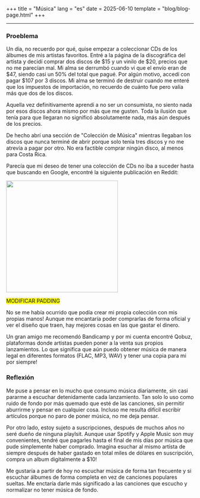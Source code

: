 +++
title = "Música"
lang = "es"
date = 2025-06-10
template = "blog/blog-page.html"
+++

<hr>

### Proeblema

Un día, no recuerdo por qué, quise empezar a coleccionar CDs de los álbumes de mis artistas favoritos. Entré a la página de la discográfica del artista y decidí comprar dos discos de $15 y un vinilo de $20, precios que no me parecían mal. Mi alma se derrumbó cuando vi que el envío eran de $47, siendo casi un 50% del total que pagué. Por algún motivo, accedí con pagar $107 por 3 discos.  Mi alma se terminó de destruir cuando me enteré que los impuestos de importación, no recuerdo de cuánto fue pero valía más que dos de los discos. 

Aquella vez definitivamente aprendí a no ser un consumista, no siento nada por esos discos ahora mismo por más que me gusten. Toda la ilusión que tenía para que llegaran no significó absolutamente nada, más aún después de los precios. 

De hecho abrí una sección de "Colección de Música" mientras llegaban los discos que nunca terminé de abrir porque solo tenía tres discos y no me atrevía a pagar por otro. No era factible comprar ningún disco, al menos para Costa Rica. 

Parecía que mi deseo de tener una colección de CDs no iba a suceder hasta que buscando en Google, encontré la siguiente publicación en Reddit:

<a  target="_blank" href="https://www.reddit.com/r/LilyChouChou/comments/1k9478s/made_my_own_lily_chouchou_merch/?utm_source=share&utm_medium=web3x&utm_name=web3xcss&utm_term=1&utm_content=share_button">
<img src="https://i.redd.it/r4heqltdsdxe1.jpeg" height="300px" width="300px">
</a>

<span style="background: yellow">MODIFICAR PADDING</span>

No se me había ocurrido que podía crear mi propia colección con mis propias manos! Aunque me encantaría poder comprarlas de forma oficial y ver el diseño que traen, hay mejores cosas en las que gastar el dinero. 

Un gran amigo me recomendó Bandicamp y por mi cuenta encontré Qobuz, plataformas donde artistas pueden poner a la venta sus propios lanzamientos. Lo que significa que aún puedo obtener música de manera legal en diferentes formatos (FLAC, MP3, WAV) y tener una copia para mi por siempre!

### Reflexión

Me puse a pensar en lo mucho que consumo música diariamente, sin casi pararme a escuchar detenidamente cada lanzamiento. Tan solo lo uso como ruido de fondo por más quemado que esté de las canciones, sin permitir aburrirme y pensar en cualquier cosa. Incluso me resulta difícil escribir artículos porque no paro de poner música, no me deja pensar. 

Por otro lado, estoy sujeto a suscripciones, después de muchos años no seré dueño de ninguna playlsit. Aunque usar Spotify y Apple Music son muy convenientes, tendré que pagarles hasta el final de mis días por música que pude simplemente haber comprado. Imagina esuchar al mismo artista de siempre después de haber gastado en total miles de dólares en suscripción, compra un album digitalmente a $10!

Me gustaría a partir de hoy no escuchar música de forma tan frecuente y si escuchar álbumes de forma completa en vez de canciones populares sueltas. Me enctaría darle más significado a las canciones que escucho y normalizar no tener música de fondo. 














